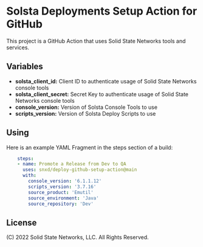 # Solsta Deployments Setup Action for GitHub

This project is a GitHub Action that uses Solid State Networks tools and services.  

## Variables

* **solsta_client_id:** Client ID to authenticate usage of Solid State Networks console tools
* **solsta_client_secret:** Secret Key to authenticate usage of Solid State Networks console tools
* **console_version:** Version of Solsta Console Tools to use
* **scripts_version:** Version of Solsta Deploy Scripts to use

## Using

Here is an example YAML Fragment in the steps section of a build:

```yaml
    steps:
    - name: Promote a Release from Dev to QA
      uses: snxd/deploy-github-setup-action@main
      with:
        console_version: '6.1.1.12'
        scripts_version: '3.7.16'
        source_product: 'Emutil'
        source_environment: 'Java'
        source_repository: 'Dev'
```

## License
(C) 2022 Solid State Networks, LLC.  All Rights Reserved.
